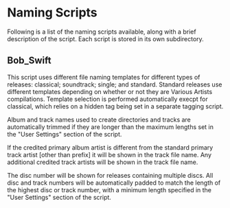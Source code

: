 # Naming Scripts

Following is a list of the naming scripts available, along with a brief description of the script.  Each script is stored in its own subdirectory.

## Bob_Swift

This script uses different file naming templates for different types of releases: classical; soundtrack; single; and standard.  Standard releases use different templates depending on whether or not they are Various Artists compilations.  Template selection is performed automatically execpt for classical, which relies on a hidden tag being set in a separate tagging script.

Album and track names used to create directories and tracks are automatically trimmed if they are longer than the maximum lengths set in the "User Settings" section of the script.

If the credited primary album artist is different from the standard primary track artist [other than prefix] it will be shown in the track file name.  Any additional credited track artists will be shown in the track file name.

The disc number will be shown for releases containing multiple discs.  All disc and track numbers will be automatically padded to match the length of the highest disc or track number, with a minimum length specified in the "User Settings" section of the script.
